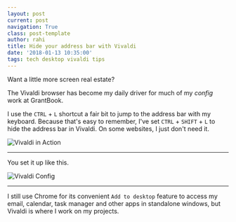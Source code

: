 ```yaml
---
layout: post
current: post
navigation: True
class: post-template
author: rahi
title: Hide your address bar with Vivaldi
date: '2018-01-13 10:35:00'
tags: tech desktop vivaldi tips
---
```


Want a little more screen real estate?

The Vivaldi browser has become my daily driver for much of my _config_ work at GrantBook.

I use the `CTRL` + `L` shortcut a fair bit to jump to the address bar with my keyboard. Because that's easy to remember, I've set `CTRL` + `SHIFT` + `L` to hide the address bar in Vivaldi. On some websites, I just don't need it.

![Vivaldi in Action][1]

---

You set it up like this.

![Vivaldi Config][2]

---

I still use Chrome for its convenient `Add to desktop` feature to access my email, calendar, task manager and other apps in standalone windows, but Vivaldi is where I work on my projects.

[1]: https://i.imgur.com/sTu5hKO.gifv
[2]: https://i.imgur.com/mpFuOaz.png
